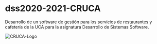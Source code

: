 # dss2020-2021-CRUCA
Desarrollo de un software de gestión para los servicios de restaurantes y cafetería de la UCA para la asignatura Desarrollo de Sistemas Software.

![CRUCA-Logo](https://i.imgur.com/Rb6RwLd.png)

